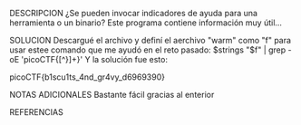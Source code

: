 DESCRIPCION
¿Se pueden invocar indicadores de ayuda para una herramienta o un binario? Este programa contiene información muy útil...

SOLUCION
Descargué el archivo y definí el aerchivo "warm" como "f" para usar estee comando que me ayudó en el reto pasado:
$strings "$f" | grep -oE 'picoCTF\{[^}]+\}'
Y la solución fue esto:

picoCTF{b1scu1ts_4nd_gr4vy_d6969390}

NOTAS ADICIONALES
Bastante fácil gracias al enterior

REFERENCIAS